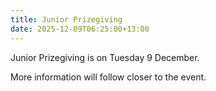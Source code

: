 ```yaml
---
title: Junior Prizegiving
date: 2025-12-09T06:25:00+13:00
---
```

Junior Prizegiving is on Tuesday 9 December.

More information will follow closer to the event.
